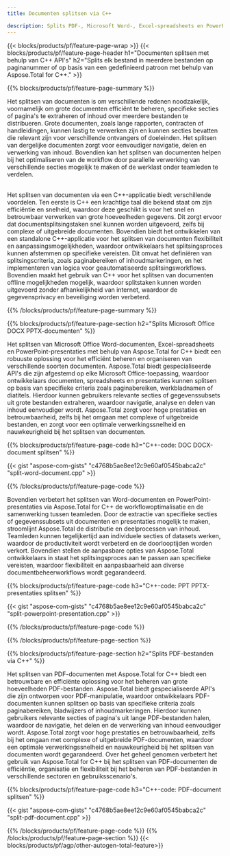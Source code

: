 ```yaml
---
title: Documenten splitsen via C++ 

description: Splits PDF-, Microsoft Word-, Excel-spreadsheets en PowerPoint-presentaties via uw C++-applicatie. Splits het document op paginanummer of op basis van een vooraf gedefinieerd patroon.
---
```


{{< blocks/products/pf/feature-page-wrap >}}
{{< blocks/products/pf/feature-page-header h1="Documenten splitsen met behulp van C++ API's" h2="Splits elk bestand in meerdere bestanden op paginanummer of op basis van een gedefinieerd patroon met behulp van Aspose.Total for C++." >}}

{{% blocks/products/pf/feature-page-summary %}}

Het splitsen van documenten is om verschillende redenen noodzakelijk, voornamelijk om grote documenten efficiënt te beheren, specifieke secties of pagina's te extraheren of inhoud over meerdere bestanden te distribueren. Grote documenten, zoals lange rapporten, contracten of handleidingen, kunnen lastig te verwerken zijn en kunnen secties bevatten die relevant zijn voor verschillende ontvangers of doeleinden. Het splitsen van dergelijke documenten zorgt voor eenvoudiger navigatie, delen en verwerking van inhoud. Bovendien kan het splitsen van documenten helpen bij het optimaliseren van de workflow door parallelle verwerking van verschillende secties mogelijk te maken of de werklast onder teamleden te verdelen. <br /><br />

Het splitsen van documenten via een C++-applicatie biedt verschillende voordelen. Ten eerste is C++ een krachtige taal die bekend staat om zijn efficiëntie en snelheid, waardoor deze geschikt is voor het snel en betrouwbaar verwerken van grote hoeveelheden gegevens. Dit zorgt ervoor dat documentsplitsingstaken snel kunnen worden uitgevoerd, zelfs bij complexe of uitgebreide documenten. Bovendien biedt het ontwikkelen van een standalone C++-applicatie voor het splitsen van documenten flexibiliteit en aanpassingsmogelijkheden, waardoor ontwikkelaars het splitsingsproces kunnen afstemmen op specifieke vereisten. Dit omvat het definiëren van splitsingscriteria, zoals paginabereiken of inhoudmarkeringen, en het implementeren van logica voor geautomatiseerde splitsingsworkflows. Bovendien maakt het gebruik van C++ voor het splitsen van documenten offline mogelijkheden mogelijk, waardoor splitstaken kunnen worden uitgevoerd zonder afhankelijkheid van internet, waardoor de gegevensprivacy en beveiliging worden verbeterd. 

{{% /blocks/products/pf/feature-page-summary  %}}

{{% blocks/products/pf/feature-page-section  h2="Splits Microsoft Office DOCX PPTX-documenten" %}}

Het splitsen van Microsoft Office Word-documenten, Excel-spreadsheets en PowerPoint-presentaties met behulp van Aspose.Total for C++ biedt een robuuste oplossing voor het efficiënt beheren en organiseren van verschillende soorten documenten. Aspose.Total biedt gespecialiseerde API's die zijn afgestemd op elke Microsoft Office-toepassing, waardoor ontwikkelaars documenten, spreadsheets en presentaties kunnen splitsen op basis van specifieke criteria zoals paginabereiken, werkbladnamen of diatitels. Hierdoor kunnen gebruikers relevante secties of gegevenssubsets uit grote bestanden extraheren, waardoor navigatie, analyse en delen van inhoud eenvoudiger wordt. Aspose.Total zorgt voor hoge prestaties en betrouwbaarheid, zelfs bij het omgaan met complexe of uitgebreide bestanden, en zorgt voor een optimale verwerkingssnelheid en nauwkeurigheid bij het splitsen van documenten.

{{% blocks/products/pf/feature-page-code h3="C++-code: DOC DOCX-document splitsen" %}}

{{< gist "aspose-com-gists" "c4768b5ae8ee12c9e60af0545babca2c" "split-word-document.cpp" >}}

{{% /blocks/products/pf/feature-page-code  %}}

Bovendien verbetert het splitsen van Word-documenten en PowerPoint-presentaties via Aspose.Total for C++ de workflowoptimalisatie en de samenwerking tussen teamleden. Door de extractie van specifieke secties of gegevenssubsets uit documenten en presentaties mogelijk te maken, stroomlijnt Aspose.Total de distributie en deelprocessen van inhoud. Teamleden kunnen tegelijkertijd aan individuele secties of datasets werken, waardoor de productiviteit wordt verbeterd en de doorlooptijden worden verkort. Bovendien stellen de aanpasbare opties van Aspose.Total ontwikkelaars in staat het splitsingsproces aan te passen aan specifieke vereisten, waardoor flexibiliteit en aanpasbaarheid aan diverse documentbeheerworkflows wordt gegarandeerd.

{{% blocks/products/pf/feature-page-code h3="C++-code: PPT PPTX-presentaties splitsen" %}}

{{< gist "aspose-com-gists" "c4768b5ae8ee12c9e60af0545babca2c" "split-powerpoint-presentation.cpp" >}}

{{% /blocks/products/pf/feature-page-code  %}}

{{% /blocks/products/pf/feature-page-section %}}

{{% blocks/products/pf/feature-page-section  h2="Splits PDF-bestanden via C++" %}}

Het splitsen van PDF-documenten met Aspose.Total for C++ biedt een betrouwbare en efficiënte oplossing voor het beheren van grote hoeveelheden PDF-bestanden. Aspose.Total biedt gespecialiseerde API's die zijn ontworpen voor PDF-manipulatie, waardoor ontwikkelaars PDF-documenten kunnen splitsen op basis van specifieke criteria zoals paginabereiken, bladwijzers of inhoudmarkeringen. Hierdoor kunnen gebruikers relevante secties of pagina's uit lange PDF-bestanden halen, waardoor de navigatie, het delen en de verwerking van inhoud eenvoudiger wordt. Aspose.Total zorgt voor hoge prestaties en betrouwbaarheid, zelfs bij het omgaan met complexe of uitgebreide PDF-documenten, waardoor een optimale verwerkingssnelheid en nauwkeurigheid bij het splitsen van documenten wordt gegarandeerd. Over het geheel genomen verbetert het gebruik van Aspose.Total for C++ bij het splitsen van PDF-documenten de efficiëntie, organisatie en flexibiliteit bij het beheren van PDF-bestanden in verschillende sectoren en gebruiksscenario's.

{{% blocks/products/pf/feature-page-code h3="C++-code: PDF-document splitsen" %}}

{{< gist "aspose-com-gists" "c4768b5ae8ee12c9e60af0545babca2c" "split-pdf-document.cpp" >}}

{{% /blocks/products/pf/feature-page-code  %}}
{{% /blocks/products/pf/feature-page-section %}}
{{< blocks/products/pf/agp/other-autogen-total-feature>}}